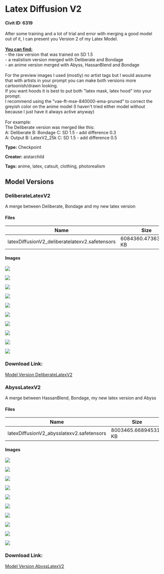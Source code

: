 # Latex Diffusion V2

#### Civit ID: 6319

<p>After some training and a lot of trial and error with merging a good model out of it, I can present you Version 2 of my Latex Model.<br /><br /><strong><u>You can find:</u></strong><br />- the raw version that was trained on SD 1.5<br />- a realistism version merged with Deliberate and Bondage<br />- an anime version merged with Abyss, HassanBlend and Bondage<br /><br />For the preview images I used (mostly) no artist tags but I would assume that with artists in your prompt you can make both versions more cartoonish/drawn looking.<br />If you want hoods it is best to put both "latex mask, latex hood" into your prompt.<br />I recommend using the "vae-ft-mse-840000-ema-pruned" to correct the greyish color on the anime model (I haven't tried either model without because I just have it always active anyway)<br /><br />For example:<br />The Deliberate version was merged like this:<br />A: Deliberate B: Bondage C: SD 1.5 - add difference 0.3<br />A: Output B: LatexV2_25k C: SD 1.5 - add difference 0.5</p>

**Type:** Checkpoint

**Creator:** aistarchild

**Tags:** anime, latex, catsuit, clothing, photorealism

## Model Versions

### DeliberateLatexV2

<p>A merge between Deliberate, Bondage and my new latex version</p>

#### Files

| Name | Size | Type | Format | Download Url | AutoV1 | AutoV2 | SHA256 | CRC32 | BLAKE3 |
| --- | --- | --- | --- | --- | --- | --- | --- | --- | --- |
| latexDiffusionV2_deliberatelatexv2.safetensors | 6084360.473632812 KB | Model | SafeTensor | https://civitai.com/api/download/models/7409 | 144BD3F6 | 6AD7FFA8DF | 6AD7FFA8DFA29DD0E7A512FDC516336D3DF646BA6717F29CC462969AABFCDCB0 | 07376A88 | E5F6245E840C4026262349276FED23610AF0A960411A72774AECB46F108925DF |

#### Images

<p><img src="https://image.civitai.com/xG1nkqKTMzGDvpLrqFT7WA/aa5f43e1-fb68-4198-b66c-ca2236686800/width=450/69182.jpeg" /></p>

<p><img src="https://image.civitai.com/xG1nkqKTMzGDvpLrqFT7WA/10462d4a-a188-473e-5d84-6b07176e9f00/width=450/69201.jpeg" /></p>

<p><img src="https://image.civitai.com/xG1nkqKTMzGDvpLrqFT7WA/af925ba8-986f-446e-cde5-9bf34b474700/width=450/69200.jpeg" /></p>

<p><img src="https://image.civitai.com/xG1nkqKTMzGDvpLrqFT7WA/9be8a6dc-4271-4016-ec17-39f1d0df4f00/width=450/69199.jpeg" /></p>

<p><img src="https://image.civitai.com/xG1nkqKTMzGDvpLrqFT7WA/b905991c-51c2-4124-1d97-60ecad3d9c00/width=450/69198.jpeg" /></p>

<p><img src="https://image.civitai.com/xG1nkqKTMzGDvpLrqFT7WA/54679888-c8e4-4376-bb58-7216e8cd2300/width=450/69197.jpeg" /></p>

<p><img src="https://image.civitai.com/xG1nkqKTMzGDvpLrqFT7WA/2d6a80ba-2d45-4f74-9621-cb958a49b300/width=450/69196.jpeg" /></p>

<p><img src="https://image.civitai.com/xG1nkqKTMzGDvpLrqFT7WA/c74beabc-a5a4-4314-1436-e910f7bc8d00/width=450/69195.jpeg" /></p>

<p><img src="https://image.civitai.com/xG1nkqKTMzGDvpLrqFT7WA/6cc80d6e-70db-4486-980e-efcbf9098f00/width=450/69194.jpeg" /></p>

<p><img src="https://image.civitai.com/xG1nkqKTMzGDvpLrqFT7WA/a6fadb29-4fbb-457e-44a8-4b22f6b00e00/width=450/69193.jpeg" /></p>

### Download Link:

[Model Version DeliberateLatexV2](https://civitai.com/api/download/models/7409)

### AbyssLatexV2

<p>A merge between HassanBlend, Bondage, my new latex version and Abyss</p>

#### Files

| Name | Size | Type | Format | Download Url | AutoV1 | AutoV2 | SHA256 | CRC32 | BLAKE3 |
| --- | --- | --- | --- | --- | --- | --- | --- | --- | --- |
| latexDiffusionV2_abysslatexv2.safetensors | 8003465.668945312 KB | Model | SafeTensor | https://civitai.com/api/download/models/7410 | 4658682F | 13CC16334C | 13CC16334C4032BBEF9774606AAA261983F54F00BDB89612ECFD75C295BA19CE | FA07F117 | 08E5018BE404D95DA2F86D5CED32D0429CE4513AB850587BFFFCDB64F51C0347 |

#### Images

<p><img src="https://image.civitai.com/xG1nkqKTMzGDvpLrqFT7WA/8e6a5910-0717-41eb-b8a7-befbc5d4a900/width=450/69220.jpeg" /></p>

<p><img src="https://image.civitai.com/xG1nkqKTMzGDvpLrqFT7WA/8d59f96a-68fa-49b9-a2f8-cc74d03eda00/width=450/69219.jpeg" /></p>

<p><img src="https://image.civitai.com/xG1nkqKTMzGDvpLrqFT7WA/49d3f5c6-6897-4574-5160-e4d385878d00/width=450/69218.jpeg" /></p>

<p><img src="https://image.civitai.com/xG1nkqKTMzGDvpLrqFT7WA/9607a69b-29f0-4a74-72d0-27926296b400/width=450/69217.jpeg" /></p>

<p><img src="https://image.civitai.com/xG1nkqKTMzGDvpLrqFT7WA/aeeb3d40-2768-4384-0625-a3520f6ebb00/width=450/69216.jpeg" /></p>

<p><img src="https://image.civitai.com/xG1nkqKTMzGDvpLrqFT7WA/20be8b77-623e-4072-7ce4-6e4a6b07c000/width=450/69215.jpeg" /></p>

<p><img src="https://image.civitai.com/xG1nkqKTMzGDvpLrqFT7WA/d3891d91-ff6b-460b-5783-ab06153d9800/width=450/69214.jpeg" /></p>

<p><img src="https://image.civitai.com/xG1nkqKTMzGDvpLrqFT7WA/d81786cd-148c-4517-5d77-0fe007830100/width=450/69213.jpeg" /></p>

<p><img src="https://image.civitai.com/xG1nkqKTMzGDvpLrqFT7WA/d486f06d-d8de-4692-a086-e6cedc2bd500/width=450/69212.jpeg" /></p>

<p><img src="https://image.civitai.com/xG1nkqKTMzGDvpLrqFT7WA/9c99c214-a7f8-43cc-bb86-435d28596900/width=450/69211.jpeg" /></p>

### Download Link:

[Model Version AbyssLatexV2](https://civitai.com/api/download/models/7410)

